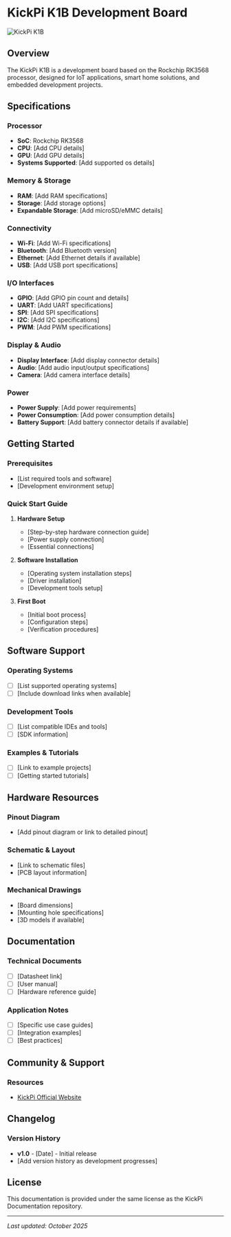 # KickPi K1B Development Board

![KickPi K1B](https://via.placeholder.com/800x400/00BCD4/FFFFFF?text=KickPi+K1B+Board+Image)

## Overview

The KickPi K1B is a development board based on the Rockchip RK3568 processor, designed for IoT applications, smart home solutions, and embedded development projects.

## Specifications

### Processor
- **SoC**: Rockchip RK3568
- **CPU**: [Add CPU details]
- **GPU**: [Add GPU details]
- **Systems Supported**: [Add supported os details]

### Memory & Storage
- **RAM**: [Add RAM specifications]
- **Storage**: [Add storage options]
- **Expandable Storage**: [Add microSD/eMMC details]

### Connectivity
- **Wi-Fi**: [Add Wi-Fi specifications]
- **Bluetooth**: [Add Bluetooth version]
- **Ethernet**: [Add Ethernet details if available]
- **USB**: [Add USB port specifications]

### I/O Interfaces
- **GPIO**: [Add GPIO pin count and details]
- **UART**: [Add UART specifications]
- **SPI**: [Add SPI specifications]
- **I2C**: [Add I2C specifications]
- **PWM**: [Add PWM specifications]

### Display & Audio
- **Display Interface**: [Add display connector details]
- **Audio**: [Add audio input/output specifications]
- **Camera**: [Add camera interface details]

### Power
- **Power Supply**: [Add power requirements]
- **Power Consumption**: [Add power consumption details]
- **Battery Support**: [Add battery connector details if available]

## Getting Started

### Prerequisites
- [List required tools and software]
- [Development environment setup]

### Quick Start Guide

1. **Hardware Setup**
   - [Step-by-step hardware connection guide]
   - [Power supply connection]
   - [Essential connections]

2. **Software Installation**
   - [Operating system installation steps]
   - [Driver installation]
   - [Development tools setup]

3. **First Boot**
   - [Initial boot process]
   - [Configuration steps]
   - [Verification procedures]

## Software Support

### Operating Systems
- [ ] [List supported operating systems]
- [ ] [Include download links when available]

### Development Tools
- [ ] [List compatible IDEs and tools]
- [ ] [SDK information]

### Examples & Tutorials
- [ ] [Link to example projects]
- [ ] [Getting started tutorials]

## Hardware Resources

### Pinout Diagram
- [Add pinout diagram or link to detailed pinout]

### Schematic & Layout
- [Link to schematic files]
- [PCB layout information]

### Mechanical Drawings
- [Board dimensions]
- [Mounting hole specifications]
- [3D models if available]

## Documentation

### Technical Documents
- [ ] [Datasheet link]
- [ ] [User manual]
- [ ] [Hardware reference guide]

### Application Notes
- [ ] [Specific use case guides]
- [ ] [Integration examples]
- [ ] [Best practices]

## Community & Support

### Resources
- [KickPi Official Website](https://www.kickpi.com/)

## Changelog

### Version History
- **v1.0** - [Date] - Initial release
- [Add version history as development progresses]

## License

This documentation is provided under the same license as the KickPi Documentation repository.

---

*Last updated: October 2025*